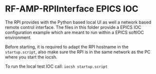 # RF-AMP-RPIInterface EPICS IOC
The RPI provides with the Python based local UI as well a network based remote control interface. The files in this folder provide a EPICS IOC configuration example which are meant to run within a EPICS softIOC environment.


Before starting, it is required to adapt the RPI hostname in the `startup.script`, also make sure the RPI is in the same network as the PC where you start the iocsh.


To run the local test IOC call: `iocsh startup.script`